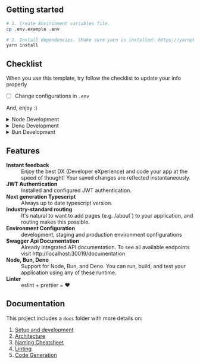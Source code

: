 ## Getting started

```bash
# 1. Create Environment variables file.
cp .env.example .env

# 2. Install dependencies. (Make sure yarn is installed: https://yarnpkg.com/lang/en/docs/install)
yarn install
```

## Checklist

When you use this template, try follow the checklist to update your info properly

- [ ] Change configurations in `.env`

And, enjoy :)
<details>
  <summary>Node Development</summary>

### Scripts

```bash
# 4. Run development server and open http://localhost:30019
yarn start:dev

# 5. Read the documentation linked below for "Setup and development".
```

### Build

To build the App, run

```bash
yarn build:prod
```

And you will see the generated file in `dist` that ready to be served.

</details>

<details>
  <summary>Deno Development</summary>

We are excited to announce that this project now supports Deno! You can use Deno to run, build, and test your application. 🦕

#### Scripts

Here are the available scripts for Deno:

```bash
# Start the development server
deno task start

# Start the server with file watcher
deno task watch

# Run tests
deno task test

# Compile the application (not working yet)
deno task compile
```

To build the App using Deno, run:

```bash
deno task buildr
```

And you will see the generated file in `dist` that is ready to be served.

</details>

<details>
  <summary>Bun Development</summary>

We are excited to announce that this project now supports Bun! You can use Bun to run, build, and test your application. 🧅

#### Scripts

Here are the available scripts for Bun:

```bash
# Start the development server
bun start:dev:bun

# Start the server with file watcher
bun watch:bun

# Run tests

bun test

# Build the application

bun build:bun
```

And you will see the generated file in `dist` that is ready to be served.

</details>


## Features

<dl>
  <!-- <dt><b>Quick scaffolding</b></dt>
  <dd>Create modules, services, controller - right from the CLI!</dd> -->

  <dt><b>Instant feedback</b></dt>
  <dd>Enjoy the best DX (Developer eXperience) and code your app at the speed of thought! Your saved changes are reflected instantaneously.</dd>

  <dt><b>JWT Authentication</b></dt>
  <dd>Installed and configured JWT authentication.</dd>

  <dt><b>Next generation Typescript</b></dt>
  <dd>Always up to date typescript version.</dd>

  <dt><b>Industry-standard routing</b></dt>
  <dd>It's natural to want to add pages (e.g. /about`) to your application, and routing makes this possible.</dd>

  <dt><b>Environment Configuration</b></dt>
  <dd>development, staging and production environment configurations</dd>

  <dt><b>Swagger Api Documentation</b></dt>
  <dd>Already integrated API documentation. To see all available endpoints visit http://localhost:30019/documentation</dd>

  <dt><b>Node, Bun, Deno</b></dt>
  <dd>Support for Node, Bun, and Deno. You can run, build, and test your application using any of these runtime.</dd>

  <dt><b>Linter</b></dt>
  <dd>eslint + prettier = ❤️</dd>
</dl>

## Documentation

This project includes a `docs` folder with more details on:

1.  [Setup and development](https://narhakobyan.github.io/awesome-nest-boilerplate/docs/development.html#first-time-setup)
1.  [Architecture](https://narhakobyan.github.io/awesome-nest-boilerplate/docs/architecture.html)
1.  [Naming Cheatsheet](https://narhakobyan.github.io/awesome-nest-boilerplate/docs/naming-cheatsheet.html)
1.  [Linting](https://narhakobyan.github.io/awesome-nest-boilerplate/docs/linting.html)
1.  [Code Generation](https://narhakobyan.github.io/awesome-nest-boilerplate/docs/code-generation.html)
